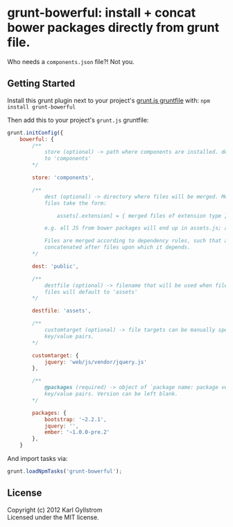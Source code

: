 # grunt-bowerful: install + concat bower packages directly from grunt file.

Who needs a `components.json` file?! Not you.

## Getting Started

Install this grunt plugin next to your project's [grunt.js gruntfile][getting_started] with: `npm install grunt-bowerful`

Then add this to your project's `grunt.js` gruntfile:

```js
grunt.initConfig({
    bowerful: {
        /**
            store (optional) -> path where components are installed. defaults
            to 'components'
        */

        store: 'components',

        /**
            dest (optional) -> directory where files will be merged. Merged
            files take the form:

                assets[.extension] = { merged files of extension type }

            e.g. all JS from bower packages will end up in assets.js; all css in assets.css

            Files are merged according to dependency rules, such that a file is
            concatenated after files upon which it depends.
        */

        dest: 'public',

        /**
            destfile (optional) -> filename that will be used when files are merged. Merged
            files will default to 'assets' 
        */

        destfile: 'assets',

        /**
            customtarget (optional) -> file targets can be manually specified. 
            key/value pairs. 
        */

        customtarget: {
            jquery: 'web/js/vendor/jquery.js'
        },

        /**
            @packages (required) -> object of `package name: package version`
            key/value pairs. Version can be left blank.
        */

        packages: {
            bootstrap: '~2.2.1',
            jquery: '',
            ember: '~1.0.0-pre.2'
        },
    }
```

And import tasks via:

```js
grunt.loadNpmTasks('grunt-bowerful');
```

[grunt]: http://gruntjs.com/
[getting_started]: https://github.com/gruntjs/grunt/blob/master/docs/getting_started.md

## License
Copyright (c) 2012 Karl Gyllstrom  
Licensed under the MIT license.
